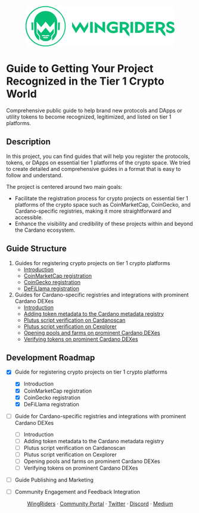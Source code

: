 <p align="center"><img src="./.assets/wingriders_logo.png" /></p>

# Guide to Getting Your Project Recognized in the Tier 1 Crypto World

Comprehensive public guide to help brand new protocols and DApps or utility tokens to become recognized, legitimized, and listed on tier 1 platforms.

## Description

In this project, you can find guides that will help you register the protocols, tokens, or DApps on essential tier 1 platforms of the crypto space. We tried to create detailed and comprehensive guides in a format that is easy to follow and understand.

The project is centered around two main goals:
- Facilitate the registration process for crypto projects on essential tier 1 platforms of the crypto space such as CoinMarketCap, CoinGecko, and Cardano-specific registries, making it more straightforward and accessible.
- Enhance the visibility and credibility of these projects within and beyond the Cardano ecosystem.

## Guide Structure
1. Guides for registering crypto projects on tier 1 crypto platforms
    - [Introduction](./tier1-crypto-platforms/README.md)
    - [CoinMarketCap registration](./tier1-crypto-platforms/coin-market-cap/README.md)
    - [CoinGecko registration](./tier1-crypto-platforms/coin-gecko/README.md)
    - [DeFiLlama registration](./tier1-crypto-platforms/defillama/README.md)
2. Guides for Cardano-specific registries and integrations with prominent Cardano DEXes
    - [Introduction](./registries-and-dexes/README.md)
    - [Adding token metadata to the Cardano metadata registry](./registries-and-dexes/AddTokenToCardanoMetadataRegistry.md)
    - [Plutus script verification on Cardanoscan](./registries-and-dexes/VerifyScriptOnCardanoscan.md)
    - [Plutus script verification on Cexplorer](./registries-and-dexes/VerifyScriptOnCexplorer.md)
    - [Opening pools and farms on prominent Cardano DEXes](./registries-and-dexes/OpenPoolsAndFarmsOnCardanoDEXes.md)
    - [Verifying tokens on prominent Cardano DEXes](./registries-and-dexes/VerifyTokenOnCardanoDEXes.md)

## Development Roadmap
- [x] Guide for registering crypto projects on tier 1 crypto platforms
  - [x] Introduction
  - [x] CoinMarketCap registration
  - [x] CoinGecko registration
  - [x] DeFiLlama registration
- [ ] Guide for Cardano-specific registries and integrations with prominent Cardano DEXes
  - [ ] Introduction
  - [ ] Adding token metadata to the Cardano metadata registry
  - [ ] Plutus script verification on Cardanoscan
  - [ ] Plutus script verification on Cexplorer
  - [ ] Opening pools and farms on prominent Cardano DEXes
  - [ ] Verifying tokens on prominent Cardano DEXes
- [ ] Guide Publishing and Marketing
- [ ] Community Engagement and Feedback Integration


<p align="center">
<a href="https://www.wingriders.com/">WingRiders</a> ·
<a href="https://community.wingriders.com/">Community Portal</a> ·
<a href="https://twitter.com/wingriderscom">Twitter</a> ·
<a href="https://discord.gg/t7CdyhK8JA">Discord</a> ·
<a href="https://medium.com/@wingriderscom">Medium</a>
</p>

